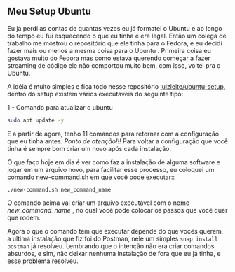 ## Meu Setup Ubuntu

Eu já perdi as contas de quantas vezes eu já formatei o Ubuntu e ao longo do tempo eu fui esquecendo o que eu tinha e era legal.
Então um colega de trabalho me mostrou o repositório que ele tinha para o Fedora, e eu decidi fazer mais ou menos a mesma coisa para
o Ubuntu . Primeira coisa eu gostava muito do Fedora mas como estava querendo começar a fazer streaming de código ele não comportou 
muito bem, com isso, voltei pra o Ubuntu.

A idéia é muito simples e fica todo nesse repositório [luizleite/ubuntu-setup](https://github.com/luizleite-hotmart/ubuntu-setup), 
dentro do setup existem  vários executaveis do seguinte tipo:

 1 - Comando para atualizar o ubuntu 
```bash
sudo apt update -y
```

E a partir de agora, tenho 11 comandos para retornar com a configuração que eu tinha antes.
_Ponto de atenção!!!_ Para voltar a configuração que você tinha é sempre bom criar um novo após cada instalação.

O que faço hoje em dia é ver como faz a instalação de alguma software e jogar em um arquivo novo, para facilitar esse processo, eu 
coloquei um comando new-command.sh em que você pode executar::

`./new-command.sh new_command_name`

O comando acima vai criar um arquivo executável com o nome _new_command_name_ , no qual você pode colocar os passos que você quer que rodem.

Agora o que o comando tem que executar depende do que vocês querem, a ultima instalação que fiz foi do Postman, nele um simples `snap install postman` já resolveu.
Lembrando que o intenção não era criar comandos absurdos, e sim, não deixar nenhuma instalação de fora que eu já tinha, e esse problema resolveu.

